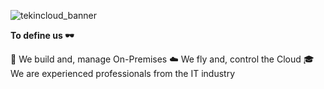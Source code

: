 ![tekincloud_banner](https://user-images.githubusercontent.com/65868019/189355757-ed4f24a3-0633-40a6-8061-76e339dda4aa.png)


**To define us 🕶**

🔨 We build and, manage On-Premises
☁️ We fly and, control the Cloud
🎓 We are experienced professionals from the IT industry
